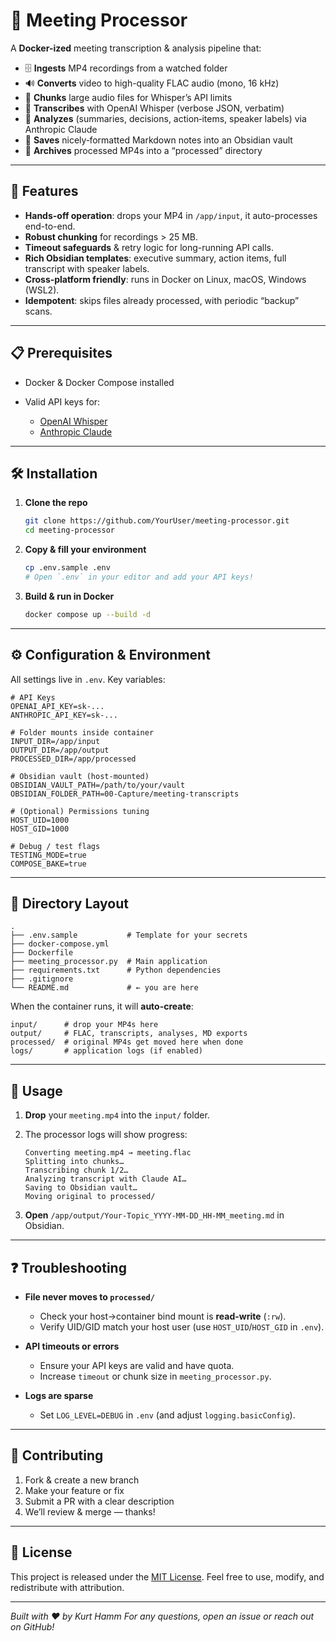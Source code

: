 # 📅 Meeting Processor

A **Docker-ized** meeting transcription & analysis pipeline that:

* 🗄️ **Ingests** MP4 recordings from a watched folder
* 🔊 **Converts** video to high-quality FLAC audio (mono, 16 kHz)
* 🔪 **Chunks** large audio files for Whisper’s API limits
* 🤖 **Transcribes** with OpenAI Whisper (verbose JSON, verbatim)
* 🧠 **Analyzes** (summaries, decisions, action‐items, speaker labels) via Anthropic Claude
* 📝 **Saves** nicely‐formatted Markdown notes into an Obsidian vault
* 🚚 **Archives** processed MP4s into a “processed” directory

---

## 🚀 Features

* **Hands-off operation**: drops your MP4 in `/app/input`, it auto-processes end-to-end.
* **Robust chunking** for recordings > 25 MB.
* **Timeout safeguards** & retry logic for long-running API calls.
* **Rich Obsidian templates**: executive summary, action items, full transcript with speaker labels.
* **Cross‐platform friendly**: runs in Docker on Linux, macOS, Windows (WSL2).
* **Idempotent**: skips files already processed, with periodic “backup” scans.

---

## 📋 Prerequisites

* Docker & Docker Compose installed
* Valid API keys for:

  * [OpenAI Whisper](https://platform.openai.com/)
  * [Anthropic Claude](https://console.anthropic.com/)

---

## 🛠️ Installation

1. **Clone the repo**

   ```bash
   git clone https://github.com/YourUser/meeting-processor.git
   cd meeting-processor
   ```

2. **Copy & fill your environment**

   ```bash
   cp .env.sample .env
   # Open `.env` in your editor and add your API keys!
   ```

3. **Build & run in Docker**

   ```bash
   docker compose up --build -d
   ```

---

## ⚙️ Configuration & Environment

All settings live in `.env`. Key variables:

```env
# API Keys
OPENAI_API_KEY=sk-...
ANTHROPIC_API_KEY=sk-...

# Folder mounts inside container
INPUT_DIR=/app/input
OUTPUT_DIR=/app/output
PROCESSED_DIR=/app/processed

# Obsidian vault (host-mounted)
OBSIDIAN_VAULT_PATH=/path/to/your/vault
OBSIDIAN_FOLDER_PATH=00-Capture/meeting-transcripts

# (Optional) Permissions tuning
HOST_UID=1000
HOST_GID=1000

# Debug / test flags
TESTING_MODE=true
COMPOSE_BAKE=true
```

---

## 📂 Directory Layout

```
.
├── .env.sample           # Template for your secrets
├── docker-compose.yml
├── Dockerfile
├── meeting_processor.py  # Main application
├── requirements.txt      # Python dependencies
├── .gitignore
└── README.md             # ← you are here
```

When the container runs, it will **auto-create**:

```
input/      # drop your MP4s here
output/     # FLAC, transcripts, analyses, MD exports
processed/  # original MP4s get moved here when done
logs/       # application logs (if enabled)
```

---

## 🎯 Usage

1. **Drop** your `meeting.mp4` into the `input/` folder.
2. The processor logs will show progress:

   ```
   Converting meeting.mp4 → meeting.flac
   Splitting into chunks…
   Transcribing chunk 1/2…
   Analyzing transcript with Claude AI…
   Saving to Obsidian vault…
   Moving original to processed/
   ```
3. **Open** `/app/output/Your-Topic_YYYY-MM-DD_HH-MM_meeting.md` in Obsidian.

---

## ❓ Troubleshooting

* **File never moves to `processed/`**

  * Check your host→container bind mount is **read-write** (`:rw`).
  * Verify UID/GID match your host user (use `HOST_UID`/`HOST_GID` in `.env`).
* **API timeouts or errors**

  * Ensure your API keys are valid and have quota.
  * Increase `timeout` or chunk size in `meeting_processor.py`.
* **Logs are sparse**

  * Set `LOG_LEVEL=DEBUG` in `.env` (and adjust `logging.basicConfig`).

---

## 🤝 Contributing

1. Fork & create a new branch
2. Make your feature or fix
3. Submit a PR with a clear description
4. We’ll review & merge — thanks!

---

## 📜 License

This project is released under the [MIT License](LICENSE). Feel free to use, modify, and redistribute with attribution.

---

*Built with ❤️ by Kurt Hamm*
*For any questions, open an issue or reach out on GitHub!*
